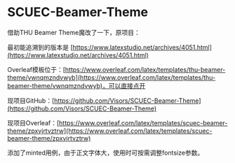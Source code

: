 # SCUEC-Beamer-Theme

借助THU Beamer Theme魔改了一下，原项目：

最初能追溯到的版本是 [https://www.latexstudio.net/archives/4051.html](https://www.latexstudio.net/archives/4051.html)

Overleaf模板位于：[https://www.overleaf.com/latex/templates/thu-beamer-theme/vwnqmzndvwyb](https://www.overleaf.com/latex/templates/thu-beamer-theme/vwnqmzndvwyb)，可以直接点开

现项目GitHub：[https://github.com/Visors/SCUEC-Beamer-Theme](https://github.com/Visors/SCUEC-Beamer-Theme)

现项目Overleaf：[https://www.overleaf.com/latex/templates/scuec-beamer-theme/zpxvjrtvztrw](https://www.overleaf.com/latex/templates/scuec-beamer-theme/zpxvjrtvztrw)

添加了minted用例，由于正文字体大，使用时可按需调整fontsize参数。


